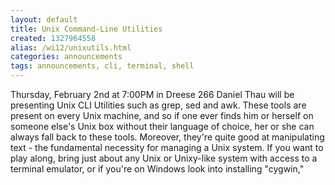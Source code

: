 ```yaml
---
layout: default
title: Unix Command-Line Utilities
created: 1327964558
alias: /wi12/unixutils.html
categories: announcements
tags: announcements, cli, terminal, shell
---
```

Thursday, February 2nd at 7:00PM in Dreese 266 Daniel Thau will be presenting Unix CLI Utilities such as grep, sed and awk.  These tools are present on every Unix machine, and so if one ever finds him or herself on someone else's Unix box without their language of choice, her or she can always fall back to these tools.  Moreover, they're quite good at manipulating text - the fundamental necessity for managing a Unix system.  If you want to play along, bring just about any Unix or Unixy-like system with access to a terminal emulator, or if you're on Windows look into installing "cygwin,"
